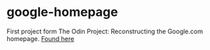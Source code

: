 # google-homepage
First project form The Odin Project: Reconstructing the Google.com homepage.
[Found here](http://www.theodinproject.com/web-development-101/html-css?ref=lnav)
